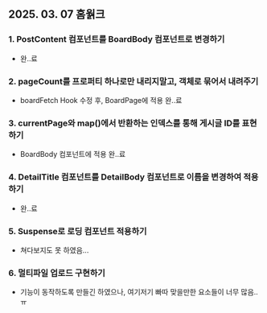 ## 2025. 03. 07 홈웕크

### 1. PostContent 컴포넌트를 BoardBody 컴포넌트로 변경하기

- 완..료

### 2. pageCount를 프로퍼티 하나로만 내리지말고, 객체로 묶어서 내려주기

- boardFetch Hook 수정 후, BoardPage에 적용 완..료

### 3. currentPage와 map()에서 반환하는 인덱스를 통해 게시글 ID를 표현하기

- BoardBody 컴포넌트에 적용 완..료

### 4. DetailTitle 컴포넌트를 DetailBody 컴포넌트로 이름을 변경하여 적용하기

- 완..료

### 5. Suspense로 로딩 컴포넌트 적용하기

- 쳐다보지도 못 하였음...

### 6. 멀티파일 업로드 구현하기

- 기능이 동작하도록 만들긴 하였으나, 여기저기 빠따 맞을만한 요소들이 너무 많음..ㅠ

